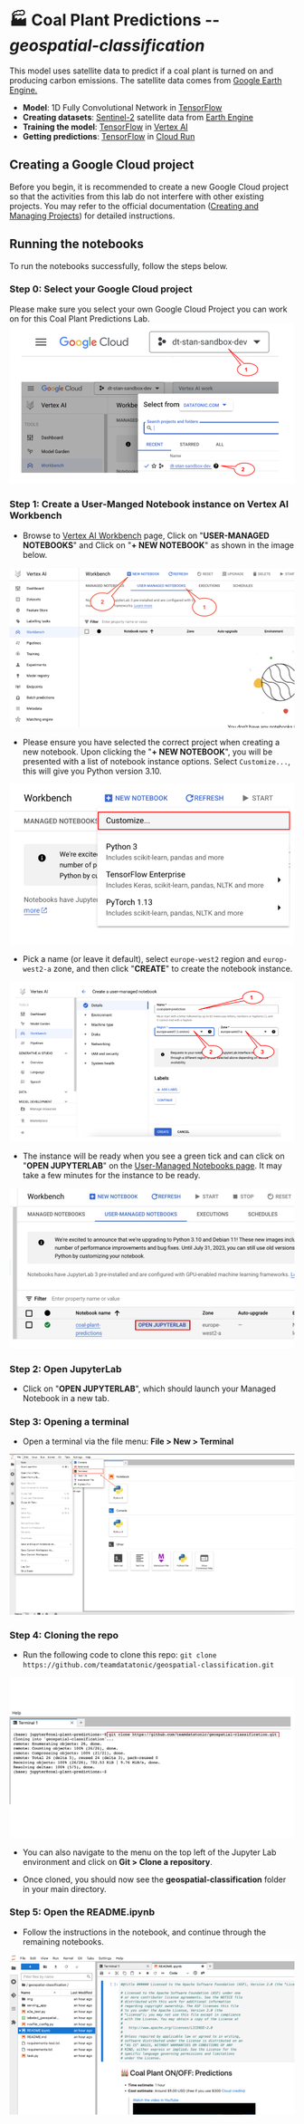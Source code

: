 # 🏭 Coal Plant Predictions -- _geospatial-classification_

This model uses satellite data to predict if a coal plant is turned on and producing carbon emissions. The satellite data comes from [Google Earth Engine.](https://earthengine.google.com/)

* **Model**: 1D Fully Convolutional Network in [TensorFlow]
* **Creating datasets**: [Sentinel-2] satellite data from [Earth Engine]
* **Training the model**: [TensorFlow] in [Vertex AI]
* **Getting predictions**: [TensorFlow] in [Cloud Run]

[Cloud Run]: https://cloud.google.com/run
[Sentinel-2]: https://developers.google.com/earth-engine/datasets/catalog/COPERNICUS_S2
[Earth Engine]: https://earthengine.google.com/
[TensorFlow]: https://www.tensorflow.org/
[Vertex AI]: https://cloud.google.com/vertex-ai

## Creating a Google Cloud project

Before you begin, it is recommended to create a new Google Cloud project so that the activities from this lab do not interfere with other existing projects. You may refer to the official documentation ([Creating and Managing Projects]) for detailed instructions.

[Creating and Managing Projects]: https://cloud.google.com/resource-manager/docs/creating-managing-projects

## Running the notebooks

To run the notebooks successfully, follow the steps below.

### Step 0: Select your Google Cloud project

Please make sure you select your own Google Cloud Project you can work on for this Coal Plant Predictions Lab.
![select-project](./img/select-project.png)

### Step 1: Create a User-Manged Notebook instance on Vertex AI Workbench

- Browse to [Vertex AI Workbench](https://console.cloud.google.com/vertex-ai/workbench/list/instances) page, Click on "**USER-MANAGED NOTEBOOKS**" and Click on "**+ NEW NOTEBOOK**" as shown in the image below.

![select-user-managed-notebook](./img/select-user-managed-notebook.png)

- Please ensure you have selected the correct project when creating a new notebook. Upon clicking the "**+ NEW NOTEBOOK**", you will be presented with a list of notebook instance options. Select `Customize...`, this will give you Python version 3.10.

![select-customize-notebook](./img/select-customize-notebook.png)

- Pick a name (or leave it default), select `europe-west2` region and `europ-west2-a` zone, and then click "**CREATE**" to create the notebook instance.

![create-user-managed-notebook](./img/create-user-managed-notebook.png)

- The instance will be ready when you see a green tick and can click on "**OPEN JUPYTERLAB**" on the [User-Managed Notebooks page]. It may take a few minutes for the instance to be ready.

![open-jupyterlab](./img/open-jupyterlab.jpg)

[User-Managed Notebooks page]: https://console.cloud.google.com/vertex-ai/workbench/list/instances

### Step 2: Open JupyterLab

- Click on "**OPEN JUPYTERLAB**", which should launch your Managed Notebook in a new tab.

### Step 3: Opening a terminal

- Open a terminal via the file menu: **File > New > Terminal**

![open-terminal](./img/open-terminal.png)

### Step 4: Cloning the repo

- Run the following code to clone this repo:
    `git clone https://github.com/teamdatatonic/geospatial-classification.git`
    
![git-clone](./img/git-clone.jpg)

- You can also navigate to the menu on the top left of the Jupyter Lab environment and click on **Git > Clone a repository**.

- Once cloned, you should now see the **geospatial-classification** folder in your main directory.

### Step 5: Open the README.ipynb

- Follow the instructions in the notebook, and continue through the remaining notebooks.

![start-notebook](./img/start-notebook.png)
